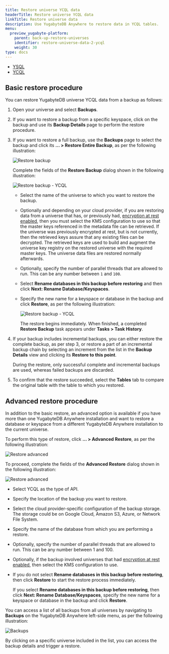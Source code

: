 ```yaml
---
title: Restore universe YCQL data
headerTitle: Restore universe YCQL data
linkTitle: Restore universe data
description: Use YugabyteDB Anywhere to restore data in YCQL tables.
menu:
  preview_yugabyte-platform:
    parent: back-up-restore-universes
    identifier: restore-universe-data-2-ycql
    weight: 30
type: docs
---
```


<ul class="nav nav-tabs-alt nav-tabs-yb">

  <li >
    <a href="../ysql/" class="nav-link">
      <i class="icon-postgres" aria-hidden="true"></i>
      YSQL
    </a>
  </li>

  <li >
    <a href="../ycql/" class="nav-link active">
      <i class="icon-cassandra" aria-hidden="true"></i>
      YCQL
    </a>
  </li>

</ul>

## Basic restore procedure

You can restore YugabyteDB universe YCQL data from a backup as follows:

1. Open your universe and select **Backups**.

2. If you want to restore a backup from a specific keyspace, click on the backup and use its **Backup Details** page to perform the restore procedure.

3. If you want to restore a full backup, use the **Backups** page to select the backup and click its **... > Restore Entire Backup**, as per the following illustration:

    ![Restore backup](/images/yp/restore-entire-backup-ycql.png)

    Complete the fields of the **Restore Backup** dialog shown in the following illustration:

    ![Restore backup - YCQL](/images/yp/restore-universe-data-ycql-1.png)

    - Select the name of the universe to which you want to restore the backup.

    - Optionally and depending on your cloud provider, if you are restoring data from a universe that has, or previously had, [encryption at rest enabled](../../../security/enable-encryption-at-rest), then you must select the KMS configuration to use so that the master keys referenced in the metadata file can be retrieved. If the universe was previously encrypted at rest, but is not currently, then the retrieved keys assure that any existing files can be decrypted. The retrieved keys are used to build and augment the universe key registry on the restored universe with the required master keys. The universe data files are restored normally afterwards.

    - Optionally, specify the number of parallel threads that are allowed to run. This can be any number between `1` and `100`.

    - Select **Rename databases in this backup before restoring** and then click **Next: Rename Database/Keyspaces**.

    - Specify the new name for a keyspace or database in the backup and click **Restore**, as per the following illustration:

      ![Restore backup - YCQL](/images/yp/restore-universe-data-ycql-2.png)

      The restore begins immediately. When finished, a completed **Restore Backup** task appears under **Tasks > Task History**.

4. If your backup includes incremental backups, you can either restore the complete backup, as per step 3, or restore a part of an incremental backup chain by selecting an increment from the list in the **Backup Details** view and clicking its **Restore to this point**.

    During the restore, only successful complete and incremental backups are used, whereas failed backups are discarded.

5. To confirm that the restore succeeded, select the **Tables** tab to compare the original table with the table to which you restored.

## Advanced restore procedure

In addition to the basic restore, an advanced option is available if you have more than one YugabyteDB Anywhere installation and want to restore a database or keyspace from a different YugabyteDB Anywhere installation to the current universe.

To perform this type of restore, click **... > Advanced Restore**, as per the following illustration:

![Restore advanced](/images/yp/restore-advanced-ycql-1.png)

To proceed, complete the fields of the **Advanced Restore** dialog shown in the following illustration:

![Restore advanced](/images/yp/restore-advanced-ycql.png)

- Select YCQL as the type of API.

- Specify the location of the backup you want to restore.

- Select the cloud provider-specific configuration of the backup storage. The storage could be on Google Cloud, Amazon S3, Azure, or Network File System.

- Specify the name of the database from which you are performing a restore.

- Optionally, specify the number of parallel threads that are allowed to run. This can be any number between 1 and 100.

- Optionally, if the backup involved universes that had [encryption at rest enabled](/preview/yugabyte-platform/security/enable-encryption-at-rest), then select the KMS configuration to use.

- If you do not select **Rename databases in this backup before restoring**, then click **Restore** to start the restore process immediately.

  If you select **Rename databases in this backup before restoring**, then click **Next: Rename Database/Keyspaces**, specify the new name for a keyspace or database in the backup and click **Restore**.

You can access a list of all backups from all universes by navigating to **Backups** on the YugabyteDB Anywhere left-side menu, as per the following illustration:

![Backups](/images/yp/backups-list.png)

By clicking on a specific universe included in the list, you can access the backup details and trigger a restore.
